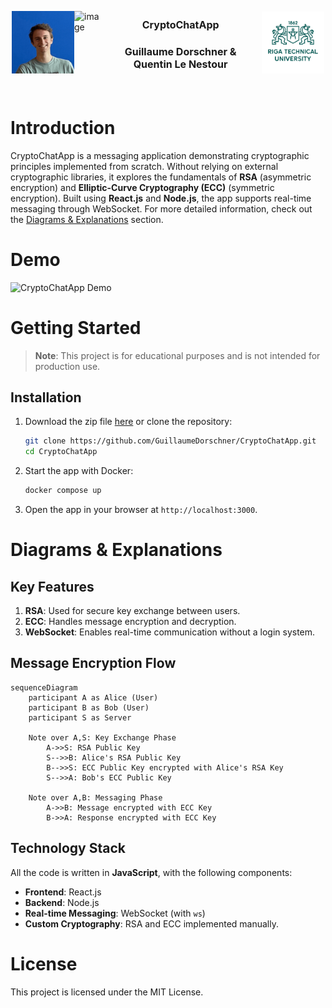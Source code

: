 <div style="display: flex; justify-content: center; align-items: center; width: 500px; margin: 0 auto;">
    <img src="./img/guillaume.png" height=100 style="align-self: center;">
    <img alt="image" src="https://avatars.githubusercontent.com/u/98171103?v=4" height=100 style="align-self: center;">
    <div style="padding: 20px; text-align: center;">
        <h3 style="font-size: 16px;">CryptoChatApp</h3>
        <h3 style="font-size: 16px;">Guillaume Dorschner & Quentin Le Nestour</h3>
    </div>
    <img src="./img/rtu_logo.jpg" width="100" style="align-self: center;">
</div>

# Introduction

CryptoChatApp is a messaging application demonstrating cryptographic principles implemented from scratch. Without relying on external cryptographic libraries, it explores the fundamentals of **RSA** (asymmetric encryption) and **Elliptic-Curve Cryptography (ECC)** (symmetric encryption). Built using **React.js** and **Node.js**, the app supports real-time messaging through WebSocket. For more detailed information, check out the [Diagrams & Explanations](#diagrams--explanations) section.

# Demo

![CryptoChatApp Demo](https://example.com/demo.gif)

# Getting Started

> **Note**: This project is for educational purposes and is not intended for production use.

## Installation

1. Download the zip file [here](gitjisjfd.com) or clone the repository:

   ```bash
   git clone https://github.com/GuillaumeDorschner/CryptoChatApp.git
   cd CryptoChatApp
   ```

2. Start the app with Docker:

   ```bash
   docker compose up
   ```

3. Open the app in your browser at `http://localhost:3000`.

# Diagrams & Explanations

## Key Features

1. **RSA**: Used for secure key exchange between users.
2. **ECC**: Handles message encryption and decryption.
3. **WebSocket**: Enables real-time communication without a login system.

## Message Encryption Flow

```mermaid
sequenceDiagram
    participant A as Alice (User)
    participant B as Bob (User)
    participant S as Server

    Note over A,S: Key Exchange Phase
        A->>S: RSA Public Key
        S-->>B: Alice's RSA Public Key
        B-->>S: ECC Public Key encrypted with Alice's RSA Key
        S-->>A: Bob's ECC Public Key

    Note over A,B: Messaging Phase
        A->>B: Message encrypted with ECC Key
        B->>A: Response encrypted with ECC Key
```

## Technology Stack

All the code is written in **JavaScript**, with the following components:

- **Frontend**: React.js
- **Backend**: Node.js
- **Real-time Messaging**: WebSocket (with `ws`)
- **Custom Cryptography**: RSA and ECC implemented manually.

# License

This project is licensed under the MIT License.
